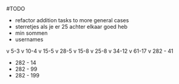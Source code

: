 #TODO
- refactor addition tasks to more general cases
- sterretjes als je er 25 achter elkaar goed heb
- min sommen
- usernames


v 5-3
v 10-4
v 15-5
v 28-5
v 15-8
v 25-8
v 34-12
v 61-17
v 282 - 41
- 282 - 14
- 282 - 99
- 282 - 199
